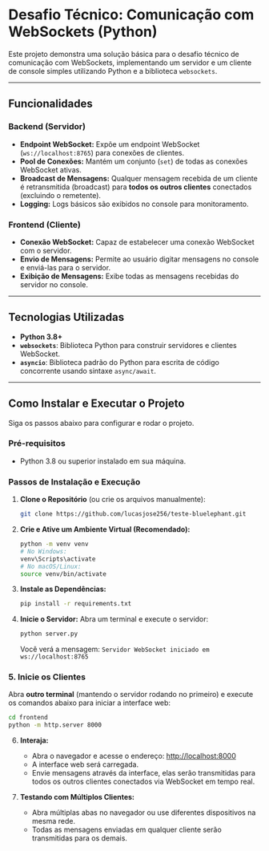 # Desafio Técnico: Comunicação com WebSockets (Python)

Este projeto demonstra uma solução básica para o desafio técnico de comunicação com WebSockets, implementando um servidor e um cliente de console simples utilizando Python e a biblioteca `websockets`.

---

## Funcionalidades

### Backend (Servidor)
* **Endpoint WebSocket:** Expõe um endpoint WebSocket (`ws://localhost:8765`) para conexões de clientes.
* **Pool de Conexões:** Mantém um conjunto (`set`) de todas as conexões WebSocket ativas.
* **Broadcast de Mensagens:** Qualquer mensagem recebida de um cliente é retransmitida (broadcast) para **todos os outros clientes** conectados (excluindo o remetente).
* **Logging:** Logs básicos são exibidos no console para monitoramento.

### Frontend (Cliente)
* **Conexão WebSocket:** Capaz de estabelecer uma conexão WebSocket com o servidor.
* **Envio de Mensagens:** Permite ao usuário digitar mensagens no console e enviá-las para o servidor.
* **Exibição de Mensagens:** Exibe todas as mensagens recebidas do servidor no console.

---

## Tecnologias Utilizadas

* **Python 3.8+**
* **`websockets`**: Biblioteca Python para construir servidores e clientes WebSocket.
* **`asyncio`**: Biblioteca padrão do Python para escrita de código concorrente usando sintaxe `async/await`.

---

## Como Instalar e Executar o Projeto

Siga os passos abaixo para configurar e rodar o projeto.

### Pré-requisitos

* Python 3.8 ou superior instalado em sua máquina.

### Passos de Instalação e Execução

1.  **Clone o Repositório** (ou crie os arquivos manualmente):
    ```bash
    git clone https://github.com/lucasjose256/teste-bluelephant.git
    ```

2.  **Crie e Ative um Ambiente Virtual (Recomendado):**
    ```bash
    python -m venv venv
    # No Windows:
    venv\Scripts\activate
    # No macOS/Linux:
    source venv/bin/activate
    ```

3.  **Instale as Dependências:**
    ```bash
    pip install -r requirements.txt
    ```

4.  **Inicie o Servidor:**
    Abra um terminal e execute o servidor:
    ```bash
    python server.py
    ```
    Você verá a mensagem: `Servidor WebSocket iniciado em ws://localhost:8765`

### 5. **Inicie os Clientes**

Abra **outro terminal** (mantendo o servidor rodando no primeiro) e execute os comandos abaixo para iniciar a interface web:

```bash
cd frontend
python -m http.server 8000
```

6.  **Interaja:**  
    * Abra o navegador e acesse o endereço: [http://localhost:8000](http://localhost:8000)  
    * A interface web será carregada.
    * Envie mensagens através da interface, elas serão transmitidas para todos os outros clientes conectados via WebSocket em tempo real.

7.  **Testando com Múltiplos Clientes:**  
    * Abra múltiplas abas no navegador ou use diferentes dispositivos na mesma rede.
    * Todas as mensagens enviadas em qualquer cliente serão transmitidas para os demais.
